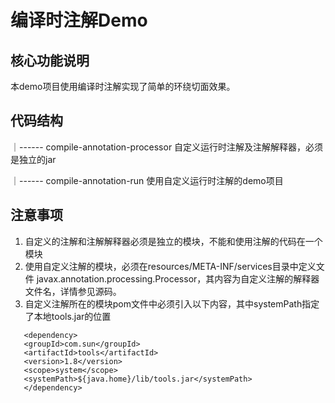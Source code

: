 # 编译时注解Demo
## 核心功能说明
本demo项目使用编译时注解实现了简单的环绕切面效果。
## 代码结构
｜------ compile-annotation-processor 自定义运行时注解及注解解释器，必须是独立的jar<p>
｜------ compile-annotation-run 使用自定义运行时注解的demo项目

## 注意事项
1. 自定义的注解和注解解释器必须是独立的模块，不能和使用注解的代码在一个模块
1. 使用自定义注解的模块，必须在resources/META-INF/services目录中定义文件
javax.annotation.processing.Processor，其内容为自定义注解的解释器文件名，详情参见源码。
1. 自定义注解所在的模块pom文件中必须引入以下内容，其中systemPath指定了本地tools.jar的位置
```
   <dependency>
   <groupId>com.sun</groupId>
   <artifactId>tools</artifactId>
   <version>1.8</version>
   <scope>system</scope>
   <systemPath>${java.home}/lib/tools.jar</systemPath>
   </dependency>
```